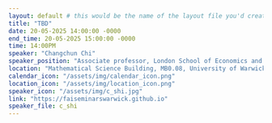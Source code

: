 ```yaml
---
layout: default # this would be the name of the layout file you'd create for events
title: "TBD"
date: 20-05-2025 14:00:00 -0000
end_time: 20-05-2025 15:00:00 -0000
time: 14:00PM
speaker: "Changchun Chi"
speaker_position: "Associate professor, London School of Economics and Political Science, UK"
location: "Mathematical Science Building, MB0.08, University of Warwick, Coventry, UK"
calendar_icon: "/assets/img/calendar_icon.png"
location_icon: "/assets/img/location_icon.png"
speaker_icon: "/assets/img/c_shi.jpg"
link: "https://faiseminarswarwick.github.io"
speaker_file: c_shi
---
```


